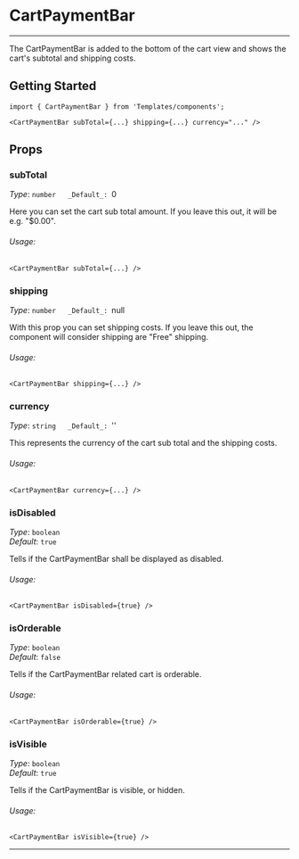 # CartPaymentBar
---

The CartPaymentBar is added to the bottom of the cart view and shows the cart's subtotal and shipping costs.

## Getting Started

```
import { CartPaymentBar } from 'Templates/components';

<CartPaymentBar subTotal={...} shipping={...} currency="..." />
```

## Props

### subTotal

_Type_: `number  
_Default_: `0  

Here you can set the cart sub total amount. If you leave this out, it will be e.g. "$0.00".

###### Usage:

```
<CartPaymentBar subTotal={...} />
```

### shipping

_Type_: `number  
_Default_: `null  

With this prop you can set shipping costs. If you leave this out, the component will consider
shipping are "Free" shipping.

###### Usage:

```
<CartPaymentBar shipping={...} />
```

### currency

_Type_: `string  
_Default_: `''  

This represents the currency of the cart sub total and the shipping costs.

###### Usage:

```
<CartPaymentBar currency={...} />
```

### isDisabled

_Type_: `boolean`  
_Default_: `true`  

Tells if the CartPaymentBar shall be displayed as disabled.

###### Usage:

```
<CartPaymentBar isDisabled={true} />
```

### isOrderable

_Type_: `boolean`  
_Default_: `false`  

Tells if the CartPaymentBar related cart is orderable.

###### Usage:

```
<CartPaymentBar isOrderable={true} />
```

### isVisible

_Type_: `boolean`  
_Default_: `true`  

Tells if the CartPaymentBar is visible, or hidden.

###### Usage:

```
<CartPaymentBar isVisible={true} />
```

---
